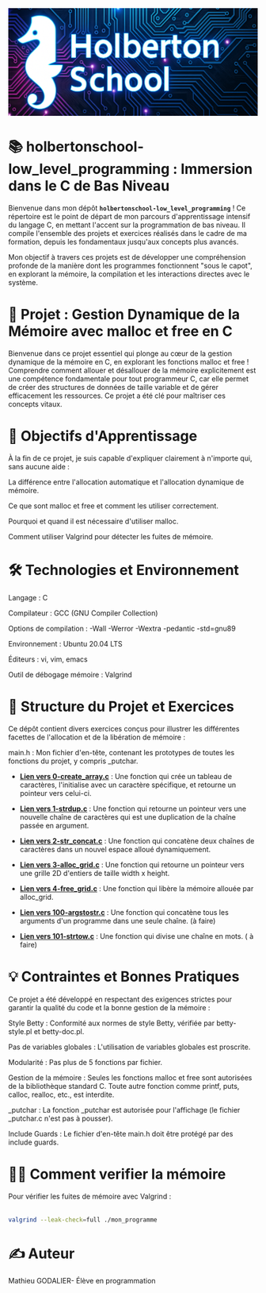 <img src= "https://github.com/Mathieu7483/Aiko78-Photgraphy/blob/main/img/holberton%20modif.png">

# 📚 holbertonschool-low_level_programming : Immersion dans le C de Bas Niveau

Bienvenue dans mon dépôt **`holbertonschool-low_level_programming`** ! Ce répertoire est le point de départ de mon parcours d'apprentissage intensif du langage C, en mettant l'accent sur la programmation de bas niveau. Il compile l'ensemble des projets et exercices réalisés dans le cadre de ma formation, depuis les fondamentaux jusqu'aux concepts plus avancés.

Mon objectif à travers ces projets est de développer une compréhension profonde de la manière dont les programmes fonctionnent "sous le capot", en explorant la mémoire, la compilation et les interactions directes avec le système.

# 💾 Projet : Gestion Dynamique de la Mémoire avec malloc et free en C
Bienvenue dans ce projet essentiel qui plonge au cœur de la gestion dynamique de la mémoire en C, en explorant les fonctions malloc et free ! Comprendre comment allouer et désallouer de la mémoire explicitement est une compétence fondamentale pour tout programmeur C, car elle permet de créer des structures de données de taille variable et de gérer efficacement les ressources. Ce projet a été clé pour maîtriser ces concepts vitaux.

# 🎯 Objectifs d'Apprentissage
À la fin de ce projet, je suis capable d'expliquer clairement à n'importe qui, sans aucune aide :

La différence entre l'allocation automatique et l'allocation dynamique de mémoire.

Ce que sont malloc et free et comment les utiliser correctement.

Pourquoi et quand il est nécessaire d'utiliser malloc.

Comment utiliser Valgrind pour détecter les fuites de mémoire.

# 🛠️ Technologies et Environnement
Langage : C

Compilateur : GCC (GNU Compiler Collection)

Options de compilation : -Wall -Werror -Wextra -pedantic -std=gnu89

Environnement : Ubuntu 20.04 LTS

Éditeurs : vi, vim, emacs

Outil de débogage mémoire : Valgrind

# 📖 Structure du Projet et Exercices
Ce dépôt contient divers exercices conçus pour illustrer les différentes facettes de l'allocation et de la libération de mémoire :

main.h : Mon fichier d'en-tête, contenant les prototypes de toutes les fonctions du projet, y compris _putchar.

* **[Lien vers 0-create_array.c](https://github.com/Mathieu7483/holbertonschool-low_level_programming/blob/main/malloc_free/0-create_array.c)** : Une fonction qui crée un tableau de caractères, l'initialise avec un caractère spécifique, et retourne un pointeur vers celui-ci.

* **[Lien vers 1-strdup.c](https://github.com/Mathieu7483/holbertonschool-low_level_programming/blob/main/malloc_free/1-strdup.c)** : Une fonction qui retourne un pointeur vers une nouvelle chaîne de caractères qui est une duplication de la chaîne passée en argument.

* **[Lien vers 2-str_concat.c](https://github.com/Mathieu7483/holbertonschool-low_level_programming/blob/main/malloc_free/2-str_concat.c)** : Une fonction qui concatène deux chaînes de caractères dans un nouvel espace alloué dynamiquement.

* **[Lien vers 3-alloc_grid.c](https://github.com/Mathieu7483/holbertonschool-low_level_programming/blob/main/malloc_free/3-alloc_grid.c)** : Une fonction qui retourne un pointeur vers une grille 2D d'entiers de taille width x height.

* **[Lien vers 4-free_grid.c](https://github.com/Mathieu7483/holbertonschool-low_level_programming/blob/main/malloc_free/4-free_grid.c)** : Une fonction qui libère la mémoire allouée par alloc_grid.

* **[Lien vers 100-argstostr.c]()** : Une fonction qui concatène tous les arguments d'un programme dans une seule chaîne. (à faire)

* **[Lien vers 101-strtow.c]()** : Une fonction qui divise une chaîne en mots. ( à faire)


# 💡 Contraintes et Bonnes Pratiques
Ce projet a été développé en respectant des exigences strictes pour garantir la qualité du code et la bonne gestion de la mémoire :

Style Betty : Conformité aux normes de style Betty, vérifiée par betty-style.pl et betty-doc.pl.

Pas de variables globales : L'utilisation de variables globales est proscrite.

Modularité : Pas plus de 5 fonctions par fichier.

Gestion de la mémoire : Seules les fonctions malloc et free sont autorisées de la bibliothèque standard C. Toute autre fonction comme printf, puts, calloc, realloc, etc., est interdite.

_putchar : La fonction _putchar est autorisée pour l'affichage (le fichier _putchar.c n'est pas à pousser).

Include Guards : Le fichier d'en-tête main.h doit être protégé par des include guards.

# 👨‍💻 Comment verifier la mémoire
Pour vérifier les fuites de mémoire avec Valgrind :
```bash

valgrind --leak-check=full ./mon_programme
```

# ✍️ Auteur
Mathieu GODALIER- Élève en programmation
